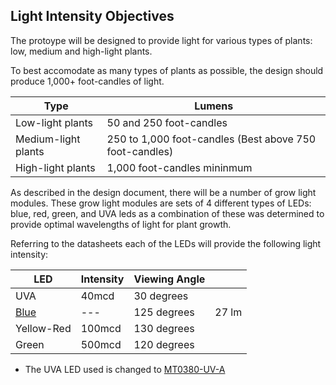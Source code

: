 ## Light Intensity Objectives
The protoype will be designed to provide light for various types of plants: low, medium and high-light plants.

To best accomodate as many types of plants as possible, the design should produce 1,000+ foot-candles of light.

| Type      | Lumens |
| ----------- | ----------- |
| Low-light plants  | 50 and 250 foot-candles     |
| Medium-light plants   | 250 to 1,000 foot-candles (Best above 750 foot-candles)   |
| High-light plants   | 1,000 foot-candles mininmum|

As described in the design document, there will be a number of grow light modules. These grow light modules are sets of 4 different types of LEDs: blue, 
red, green, and UVA leds as a combination of these was determined to provide optimal wavelengths of light for plant growth.

Referring to the datasheets each of the LEDs will provide the following light intensity:

|LED | Intensity  | Viewing Angle | |
| ----------- | ----------- | ----------- | ----------- |
| UVA  |  40mcd| 30 degrees| |
| [Blue](https://www.we-online.com/catalog/datasheet/150141BS73140.pdf)| --- | 125 degrees|27 lm |
| Yellow-Red  | 100mcd| 130 degrees| |
| Green  | 500mcd | 120 degrees| |

* The UVA LED used is changed to [MT0380-UV-A](https://www.digikey.com/en/products/detail/marktech-optoelectronics/MT0380-UV-A/4214613)

